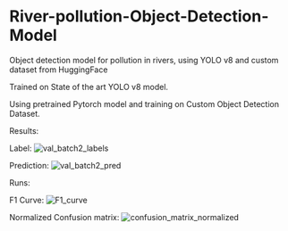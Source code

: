 # River-pollution-Object-Detection-Model
Object detection model for pollution in rivers, using YOLO v8 and custom dataset from HuggingFace

Trained on State of the art YOLO v8 model.

Using pretrained Pytorch model and training on Custom Object Detection Dataset.

Results:

Label:
![val_batch2_labels](https://github.com/iamgautamy/River-pollution-Object-Detection-Model/assets/50361898/94f24f63-fd0c-4bda-83ce-c59a8cb2270b)


Prediction:
![val_batch2_pred](https://github.com/iamgautamy/River-pollution-Object-Detection-Model/assets/50361898/1b3ef9be-a711-451f-96ec-e3b3637513bd)


Runs:

F1 Curve:
![F1_curve](https://github.com/iamgautamy/River-pollution-Object-Detection-Model/assets/50361898/02dc9368-e9bc-4074-95b7-d08ef63b665f)


Normalized Confusion matrix:
![confusion_matrix_normalized](https://github.com/iamgautamy/River-pollution-Object-Detection-Model/assets/50361898/9f98e538-9bc2-4caf-a4c9-3532cb00c91e)

